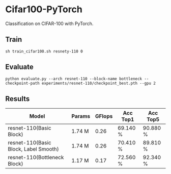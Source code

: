# Cifar100-PyTorch
Classification on CIFAR-100 with PyTorch.

## Train 
```shell
sh train_cifar100.sh resnety-110 0
```

## Evaluate
```shell
python evaluate.py --arch resnet-110 --block-name bottleneck --checkpoint-path experiments/resnet-110/checkpoint_best.pth --gpu 2
```

## Results
|                   Model                        |      Params    |     GFlops     |    Acc Top1   |    Acc Top5    |
| ---------------------------------------------- | -------------- | -------------- | ------------- | -------------- |
|     resnet-110(Basic Block)                    |      1.74 M    |      0.26      |    69.140 %   |    90.880 %    |
|     resnet-110(Basic Block, Label Smooth)      |      1.74 M    |      0.26      |    70.410 %   |    89.810 %    |
|     resnet-110(Bottleneck Block)               |      1.17 M    |      0.17      |    72.560 %   |    92.340 %    |